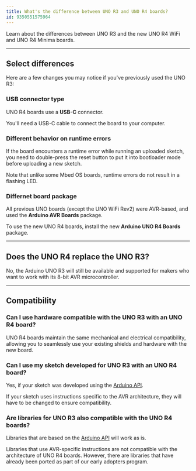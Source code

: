 ```yaml
---
title: What's the difference between UNO R3 and UNO R4 boards?
id: 9350551575964
---
```


Learn about the differences between UNO R3 and the new UNO R4 WiFi and UNO R4 Minima boards.

---

## Select differences

Here are a few changes you may notice if you've previously used the UNO R3:

### USB connector type

UNO R4 boards use a **USB-C** connector.

You'll need a USB-C cable to connect the board to your computer.

### Different behavior on runtime errors

If the board encounters a runtime error while running an uploaded sketch, you need to double-press the reset button to put it into bootloader mode before uploading a new sketch.

Note that unlike some Mbed OS boards, runtime errors do not result in a flashing LED.

### Differnet board package

All previous UNO boards (except the UNO WiFi Rev2) were AVR-based, and used the **Arduino AVR Boards** package.

To use the new UNO R4 boards, install the new **Arduino UNO R4 Boards** package.

---

## Does the UNO R4 replace the UNO R3?

No, the Arduino UNO R3 will still be available and supported for makers who want to work with its 8-bit AVR microcontroller.

---

## Compatibility

### Can I use hardware compatible with the UNO R3 with an UNO R4 board?

UNO R4 boards maintain the same mechanical and electrical compatibility, allowing you to seamlessly use your existing shields and hardware with the new board.

### Can I use my sketch developed for UNO R3 with an UNO R4 board?

Yes, if your sketch was developed using the [Arduino API](https://www.arduino.cc/reference/en/).

If your sketch uses instructions specific to the AVR architecture, they will have to be changed to ensure compatibility.

### Are libraries for UNO R3 also compatible with the UNO R4 boards?

Libraries that are based on the [Arduino API](https://www.arduino.cc/reference/en/) will work as is.

Libraries that use AVR-specific instructions are not compatible with the architecture of UNO R4 boards. However, there are libraries that have already been ported as part of our early adopters program.

<!-- markdownlint-disable-file HC001 -->
